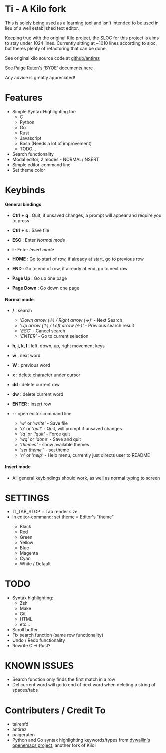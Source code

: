 Ti - A Kilo fork
====================================

This is solely being used as a learning tool and isn't intended to be used in lieu of a well established
text editor.

Keeping true with the original Kilo project, the SLOC for this project is aims to stay under 1024 lines.
Currently sitting at ~1010 lines according to sloc, but theres plenty of refactoring that can be done.

See original kilo source code at [github/antirez](https://github.com/antirez/kilo "Kilo Text Editor")

See [Paige Ruten's](https://github.com/paigeruten "paigeruten") 'BYOE' documents [here](https://viewsourcecode.org/snaptoken/kilo/02.enteringRawMode.html "Build Your Own Editor")

Any advice is greatly appreciated!

Features
========

- Simple Syntax Highlighting for:
    - C
    - Python
    - Go
    - Rust
    - Javascript
    - Bash (Needs a lot of improvement)
    - TODO...
- Search functionality
- Modal editor, 2 modes - NORMAL/INSERT
- Simple editor-command line
- Set theme color

Keybinds
========

#### General bindings

- **Ctrl + q** : Quit, if unsaved changes, a prompt will appear and require you to press <ENTER> 

- **Ctrl + s** : Save file

- **ESC** : Enter *Normal mode*
- **i** : Enter *Insert mode*

- **HOME** : Go to start of row, if already at start, go to previous row
- **END** : Go to end of row, if already at end, go to next row

- **Page Up** : Go up one page
- **Page Down** : Go down one page

#### Normal mode

- **/** : search
    - *'Down arrow (↓) / Right arrow (→)'* - Next Search
    - *'Up arrow (↑) / Left arrow (←)'* - Previous search result
    - *'ESC'* - Cancel search
    - *'ENTER'* - Go to current selection

- **h, j, k, l** : left, down, up, right movement keys

- **w** : next word
- **W** : previous word

- **x** : delete character under cursor
- **dd** : delete current row
- **dw** : delete current word
- **ENTER** : insert row

- **:** : open editor command line
    - *'w'* or *'write'* - Save file
    - *'q'* or *'quit'* - Quit, will prompt if unsaved changes
    - *'!q'* or *'!quit'* - Force quit
    - *'wq'* or *'done'* - Save and quit
    - *'themes'* - show available themes
    - *'set theme <color>'* - set theme
    - *'h'* or *'help'* - Help menu, currently just directs user to README

#### Insert mode

- All general keybindings should work, as well as normal typing to screen

SETTINGS
========
- TI_TAB_STOP = Tab render size
- in editor-command: set theme <color> = Editor's "theme"
    - Black
    - Red
    - Green
    - Yellow
    - Blue
    - Magenta
    - Cyan
    - White / Default

TODO
====

- Syntax highlighting:
    - Zsh
    - Make
    - Git
    - HTML
    - etc...
- Scroll buffer
- Fix search function (same row functionality)
- Undo / Redo functionality
- Rewrite C -> Rust?

KNOWN ISSUES
============
- Search function only finds the first match in a row
- Del current word will go to end of next word when
deleting a string of spaces/tabs

Contributers / Credit To
========================

- tairenfd
- antirez
- paigeruten
- Python and Go syntax highlighting keywords/types from 
[dvwallin's](https://github.com/dvwallin) 
[openemacs project](https://github.com/dvwallin/openemacs), another fork of Kilo!
